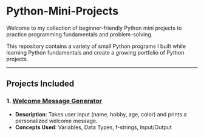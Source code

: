 # Python-Mini-Projects
Welcome to my collection of beginner-friendly Python mini projects to practice programming fundamentals and problem-solving.
 
This repository contains a variety of small Python programs I built while learning Python fundamentals and create a growing portfolio of Python projects.

---

## Projects Included

### 1️. [Welcome Message Generator](1-Welcome-Message-Generator.py/)
- **Description**: Takes user input (name, hobby, age, color) and prints a personalized welcome message.  
- **Concepts Used**: Variables, Data Types, f-strings, Input/Output  

